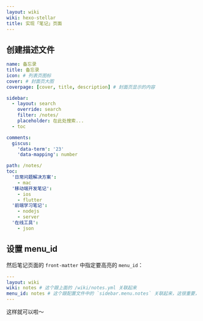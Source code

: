 ```yaml
---
layout: wiki
wiki: hexo-stellar
title: 实现「笔记」页面
---
```


## 创建描述文件

```yaml blog/source/_data/wiki/notes.yml
name: 备忘录
title: 备忘录
icon: # 列表页图标
cover: # 封面页大图
coverpage: [cover, title, description] # 封面页显示的内容

sidebar: 
  - layout: search
    override: search
    filter: /notes/
    placeholder: 在此处搜索...
  - toc

comments:
  giscus:
    'data-term': '23'
    'data-mapping': number

path: /notes/
toc:
  '日常问题解决方案':
    - mac
  '移动端开发笔记':
    - ios
    - flutter
  '前端学习笔记':
    - nodejs
    - server
  '在线工具':
    - json
```

## 设置 menu_id

然后笔记页面的 `front-matter` 中指定要高亮的 `menu_id`：

```yaml blog/source/notes/index.md
---
layout: wiki
wiki: notes # 这个跟上面的 /wiki/notes.yml 关联起来
menu_id: notes # 这个跟配置文件中的 `sidebar.menu.notes` 关联起来，这很重要，如果没有这个，就像普通的wiki项目一样了
---
```

这样就可以啦～
